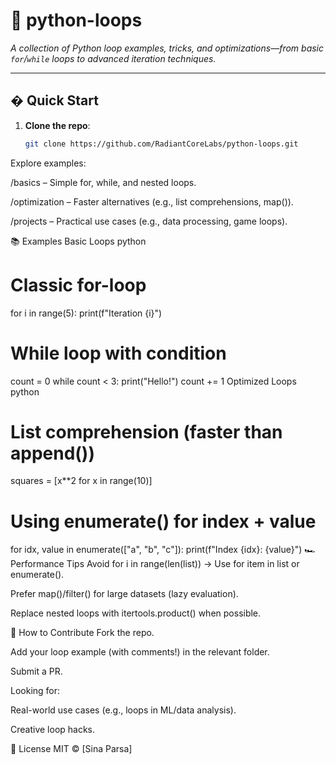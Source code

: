 # 🔄 python-loops
*A collection of Python loop examples, tricks, and optimizations—from basic `for`/`while` loops to advanced iteration techniques.*

---

## � Quick Start
1. **Clone the repo**:
   ```bash
   git clone https://github.com/RadiantCoreLabs/python-loops.git
Explore examples:

/basics – Simple for, while, and nested loops.

/optimization – Faster alternatives (e.g., list comprehensions, map()).

/projects – Practical use cases (e.g., data processing, game loops).

📚 Examples
Basic Loops
python
# Classic for-loop
for i in range(5):
    print(f"Iteration {i}")

# While loop with condition
count = 0
while count < 3:
    print("Hello!")
    count += 1
Optimized Loops
python
# List comprehension (faster than append())
squares = [x**2 for x in range(10)]

# Using enumerate() for index + value
for idx, value in enumerate(["a", "b", "c"]):
    print(f"Index {idx}: {value}")
🏎️ Performance Tips
Avoid for i in range(len(list)) → Use for item in list or enumerate().

Prefer map()/filter() for large datasets (lazy evaluation).

Replace nested loops with itertools.product() when possible.

🤝 How to Contribute
Fork the repo.

Add your loop example (with comments!) in the relevant folder.

Submit a PR.

Looking for:

Real-world use cases (e.g., loops in ML/data analysis).

Creative loop hacks.

📜 License
MIT © [Sina Parsa]

